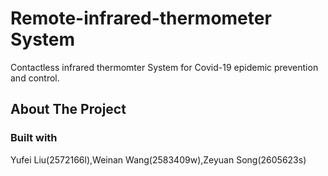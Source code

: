 # Remote-infrared-thermometer System
Contactless infrared thermomter System for Covid-19 epidemic prevention and control. 
## About The Project
### Built with
Yufei Liu(2572166l),Weinan Wang(2583409w),Zeyuan Song(2605623s)
